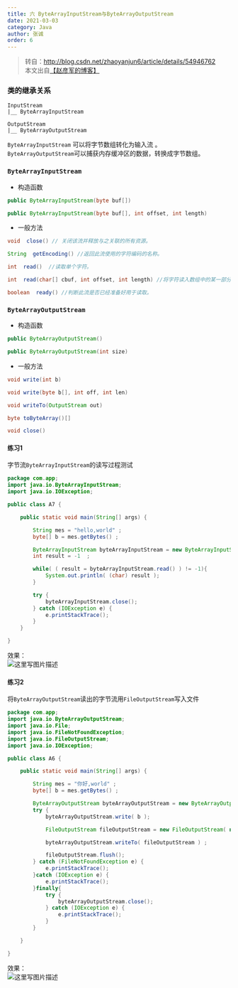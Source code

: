 ```yaml
---
title: 六 ByteArrayInputStream与ByteArrayOutputStream
date: 2021-03-03
category: Java
author: 张诚
order: 6
---
```


> 转自：http://blog.csdn.net/zhaoyanjun6/article/details/54946762  
> 本文出自[【赵彦军的博客】](http://blog.csdn.net/zhaoyanjun6/)

### 类的继承关系

```
InputStream
|__ ByteArrayInputStream
```

```
OutputStream
|__ ByteArrayOutputStream
```

`ByteArrayInputStream` 可以将字节数组转化为输入流 。  
`ByteArrayOutputStream`可以捕获内存缓冲区的数据，转换成字节数组。

### `ByteArrayInputStream`

* 构造函数

```java
public ByteArrayInputStream(byte buf[])

public ByteArrayInputStream(byte buf[], int offset, int length)
```

* 一般方法

```java
void  close() // 关闭该流并释放与之关联的所有资源。

String	getEncoding() //返回此流使用的字符编码的名称。

int	 read()  //读取单个字符。

int	 read(char[] cbuf, int offset, int length) //将字符读入数组中的某一部分。

boolean  ready() //判断此流是否已经准备好用于读取。
```

### `ByteArrayOutputStream`

* 构造函数

```java
public ByteArrayOutputStream()

public ByteArrayOutputStream(int size)
```

* 一般方法

```java
void write(int b)

void write(byte b[], int off, int len)

void writeTo(OutputStream out)

byte toByteArray()[]

void close()
```

#### **练习1**

字节流`ByteArrayInputStream`的读写过程测试

```java
package com.app;
import java.io.ByteArrayInputStream;
import java.io.IOException;

public class A7 {

	public static void main(String[] args) {

		String mes = "hello,world" ;
		byte[] b = mes.getBytes() ;

		ByteArrayInputStream byteArrayInputStream = new ByteArrayInputStream( b ) ;
		int result = -1  ;

		while( ( result = byteArrayInputStream.read() ) != -1){
			System.out.println( (char) result );
		}

		try {
			byteArrayInputStream.close();
		} catch (IOException e) {
			e.printStackTrace();
		}
	}

}
```

效果：  
![这里写图片描述](https://imgconvert.csdnimg.cn/aHR0cDovL2ltZy5ibG9nLmNzZG4ubmV0LzIwMTcwMjA5MTQxNjQxMzYw?x-oss-process=image/format,png)

#### **练习2**

将`ByteArrayOutputStream`读出的字节流用`FileOutputStream`写入文件

```java
package com.app;
import java.io.ByteArrayOutputStream;
import java.io.File;
import java.io.FileNotFoundException;
import java.io.FileOutputStream;
import java.io.IOException;

public class A6 {

	public static void main(String[] args) {

		String mes = "你好,world" ;
		byte[] b = mes.getBytes() ;

		ByteArrayOutputStream byteArrayOutputStream = new ByteArrayOutputStream() ;
		try {
			byteArrayOutputStream.write( b );

			FileOutputStream fileOutputStream = new FileOutputStream( new File( "F:/123.txt" ) ) ;

			byteArrayOutputStream.writeTo( fileOutputStream ) ;

			fileOutputStream.flush();
		} catch (FileNotFoundException e) {
			e.printStackTrace();
		}catch (IOException e) {
			e.printStackTrace();
		}finally{
			try {
				byteArrayOutputStream.close();
			} catch (IOException e) {
				e.printStackTrace();
			}
		}

	}

}
```

效果：  
![这里写图片描述](https://imgconvert.csdnimg.cn/aHR0cDovL2ltZy5ibG9nLmNzZG4ubmV0LzIwMTcwMjA5MTQxMzU1MjM1?x-oss-process=image/format,png)